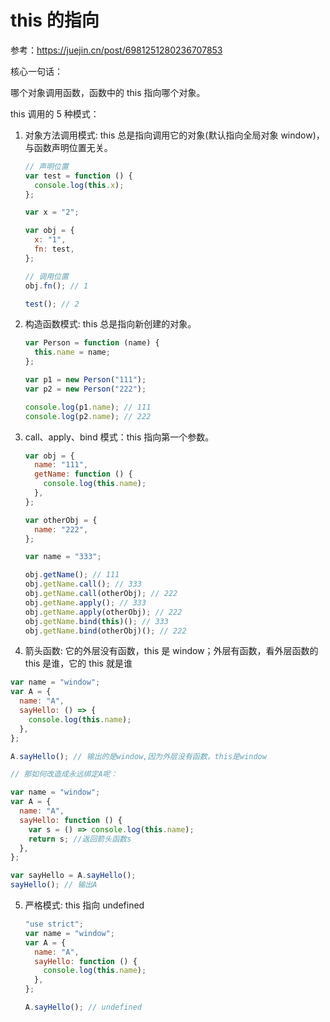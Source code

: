 # this 的指向

参考：<https://juejin.cn/post/6981251280236707853>

核心一句话：

哪个对象调用函数，函数中的 this 指向哪个对象。

this 调用的 5 种模式：

1. 对象方法调用模式: this 总是指向调用它的对象(默认指向全局对象 window)，与函数声明位置无关。

   ```js
   // 声明位置
   var test = function () {
     console.log(this.x);
   };

   var x = "2";

   var obj = {
     x: "1",
     fn: test,
   };

   // 调用位置
   obj.fn(); // 1

   test(); // 2
   ```

2. 构造函数模式: this 总是指向新创建的对象。

   ```js
   var Person = function (name) {
     this.name = name;
   };

   var p1 = new Person("111");
   var p2 = new Person("222");

   console.log(p1.name); // 111
   console.log(p2.name); // 222
   ```

3. call、apply、bind 模式：this 指向第一个参数。

   ```js
   var obj = {
     name: "111",
     getName: function () {
       console.log(this.name);
     },
   };

   var otherObj = {
     name: "222",
   };

   var name = "333";

   obj.getName(); // 111
   obj.getName.call(); // 333
   obj.getName.call(otherObj); // 222
   obj.getName.apply(); // 333
   obj.getName.apply(otherObj); // 222
   obj.getName.bind(this)(); // 333
   obj.getName.bind(otherObj)(); // 222
   ```

4. 箭头函数: 它的外层没有函数，this 是 window；外层有函数，看外层函数的 this 是谁，它的 this 就是谁

```js
var name = "window";
var A = {
  name: "A",
  sayHello: () => {
    console.log(this.name);
  },
};

A.sayHello(); // 输出的是window,因为外层没有函数，this是window

// 那如何改造成永远绑定A呢：

var name = "window";
var A = {
  name: "A",
  sayHello: function () {
    var s = () => console.log(this.name);
    return s; //返回箭头函数s
  },
};

var sayHello = A.sayHello();
sayHello(); // 输出A
```

5. 严格模式: this 指向 undefined

   ```js
   "use strict";
   var name = "window";
   var A = {
     name: "A",
     sayHello: function () {
       console.log(this.name);
     },
   };

   A.sayHello(); // undefined
   ```
